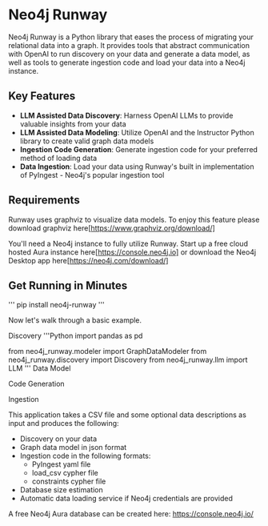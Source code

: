 # Neo4j Runway
Neo4j Runway is a Python library that eases the process of migrating your relational data into a graph. It provides tools that abstract communication with OpenAI to run discovery on your data and generate a data model, as well as tools to generate ingestion code and load your data into a Neo4j instance.

## Key Features

- **LLM Assisted Data Discovery**: Harness OpenAI LLMs to provide valuable insights from your data
- **LLM Assisted Data Modeling**: Utilize OpenAI and the Instructor Python library to create valid graph data models
- **Ingestion Code Generation**: Generate ingestion code for your preferred method of loading data
- **Data Ingestion**: Load your data using Runway's built in implementation of PyIngest - Neo4j's popular ingestion tool

## Requirements
Runway uses graphviz to visualize data models. To enjoy this feature please download graphviz here[https://www.graphviz.org/download/]

You'll need a Neo4j instance to fully utilize Runway. Start up a free cloud hosted Aura instance here[https://console.neo4j.io] or download the Neo4j Desktop app here[https://neo4j.com/download/]

## Get Running in Minutes

'''
pip install neo4j-runway
'''

Now let's walk through a basic example.


Discovery
'''Python
import pandas as pd

from neo4j_runway.modeler import GraphDataModeler
from neo4j_runway.discovery import Discovery
from neo4j_runway.llm import LLM
'''
Data Model

Code Generation

Ingestion


This application takes a CSV file and some optional data descriptions as input and produces the following:
- Discovery on your data
- Graph data model in json format
- Ingestion code in the following formats: 
  - PyIngest yaml file
  - load_csv cypher file
  - constraints cypher file
- Database size estimation
- Automatic data loading service if Neo4j credentials are provided

A free Neo4j Aura database can be created here: https://console.neo4j.io/



